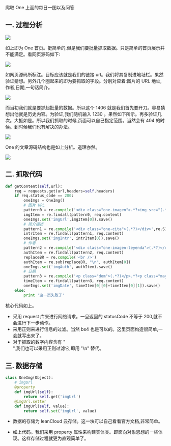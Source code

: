 爬取 One 上面的每日一图以及问答

## 一. 过程分析

![](http://7xrl8j.com1.z0.glb.clouddn.com/one1.png)

如上即为 One 首页。挺简单的,但是我们要批量抓取数据。只是简单的首页展示并不能满足。看网页源码如下:

![](http://ww2.sinaimg.cn/large/b10d1ea5jw1f61mz739aaj20s3061q58.jpg)

如网页源码所标注。目标应该就是我们的链接 url。我们将其复制进地址栏。果然验证猜想。另外几个圈起来的即为要抓取的字段。分别对应着:图片的 URL 地址,作者,日期,一句话简介。

![](http://7xrl8j.com1.z0.glb.clouddn.com/one3.png)

而当初我们就是要抓起批量的数据。所以这个 1406 就是我们首先要开刀。容易猜想出他就是历史内容。为验证,我们随机输入 1230 。果然如下所示。再多验证几次。大抵如是。所以我们抓取的时候,页面可以自己指定范围。当然会有 404 的时候。到时候我们也有解决的办法。

![](http://7xrl8j.com1.z0.glb.clouddn.com/one4.png)

One 的文章源码结构也是如上分析。道理亦然。

![](http://7xrl8j.com1.z0.glb.clouddn.com/one5.png)



## 二. 抓取代码

```python
def getContent(self,url):
    req = requests.get(url,headers=self.headers)
    if req.status_code == 200:
        oneImgs = OneImg()
        # 图片 URL
        pattern0 = re.compile('<div class="one-imagen">.*?<img src="(.*?)" alt="" />.*?</div>',re.S)
        imgItem = re.findall(pattern0, req.content)
        oneImgs.set('imgUrl',imgItem[0]).save()
        # 简介描述
        pattern1 = re.compile('<div class="one-cita">(.*?)</div>',re.S)
        intrItem = re.findall(pattern1, req.content)
        oneImgs.set('imgIntr', intrItem[0]).save()
        # 作者
        pattern2 = re.compile('<div class="one-imagen-leyenda">(.*?)</div>',re.S)
        authItem = re.findall(pattern2, req.content)
        replaceBR = re.compile('<br />')
        authItem = re.sub(replaceBR, "\n", authItem[0])
        oneImgs.set('imgAuth', authItem).save()
        # 日期
        pattern3 = re.compile('<p class="dom">(.*?)</p>.*?<p class="may">(.*?)</p>',re.S)
        timeItem = re.findall(pattern3, req.content)
        oneImgs.set('imgDate', timeItem[0][0]+timeItem[0][1]).save()
    else:
        print '这一页失败了'
```

核心代码如上。

* 采用 request 库来进行网络请求。一旦返回的 statusCode 不等于 200,就不会进行下一步动作。
* 采用正则来进行信息的过滤。当然 bs4 也是可以的。这里页面构造很简单,一会就写出来了。
* 对于抓取的数字内容含有 "<br/>",我们也可以采用正则过滤它,即用 "\n" 替代。

## 三. 数据存储

```python
class OneImg(Object):
    # imgUrl
    @property
    def imgUrl(self):
        return self.get('imgUrl')
    @imgUrl.setter
    def imgUrl(self, value):
        return self.set('imgUrl', value)
```

* 数据的存储为 leanCloud 云存储。这一块可以自己看看官方文档,非常简单。


* 如上代码。我们采用 property 属性来构建实体类。即面向对象思想的一些体现。这样存储过程就更为直观简单了。